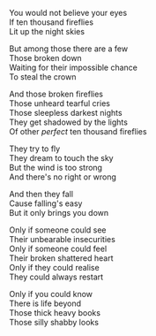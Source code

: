 You would not believe your eyes  
If ten thousand fireflies  
Lit up the night skies  

But among those there are a few  
Those broken down  
Waiting for their impossible chance  
To steal the crown  

And those broken fireflies  
Those unheard tearful cries  
Those sleepless darkest nights  
They get shadowed by the lights  
Of other _perfect_ ten thousand fireflies  

They try to fly  
They dream to touch the sky  
But the wind is too strong  
And there's no right or wrong  

And then they fall  
Cause falling's easy  
But it only brings you down  

Only if someone could see  
Their unbearable insecurities  
Only if someone could feel  
Their broken shattered heart  
Only if they could realise  
They could always restart  

Only if you could know  
There is life beyond  
Those thick heavy books  
Those silly shabby looks  